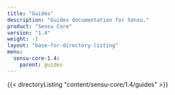 ```yaml
---
title: "Guides"
description: "Guides documentation for Sensu."
product: "Sensu Core"
version: "1.4"
weight: -1
layout: "base-for-directory-listing"
menu:
  sensu-core-1.4:
    parent: guides
---
```


{{< directoryListing "content/sensu-core/1.4/guides" >}}
